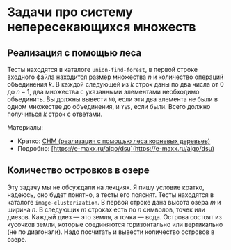 # Задачи про систему непересекающихся множеств

## Реализация с помощью леса
Тесты находятся в каталоге `union-find-forest`, в первой строке входного файла находится размер множества $n$ и количество операций объединения $k$. В каждой следующей из $k$ строк даны по два числа от $0$ до $n-1$, два множества с указанными элементами необходимо объединить. Вы должны вывести `NO`, если эти два элемента не были в одном множестве до объединения, и `YES`, если были. Всего должно получиться $k$ строк с ответами.

Материалы:
* Кратко: [СНМ (реализация с помощью леса корневых деревьев)](https://neerc.ifmo.ru/wiki/index.php?title=%D0%A1%D0%9D%D0%9C_(%D1%80%D0%B5%D0%B0%D0%BB%D0%B8%D0%B7%D0%B0%D1%86%D0%B8%D1%8F_%D1%81_%D0%BF%D0%BE%D0%BC%D0%BE%D1%89%D1%8C%D1%8E_%D0%BB%D0%B5%D1%81%D0%B0_%D0%BA%D0%BE%D1%80%D0%BD%D0%B5%D0%B2%D1%8B%D1%85_%D0%B4%D0%B5%D1%80%D0%B5%D0%B2%D1%8C%D0%B5%D0%B2))
* Подробно: [https://e-maxx.ru/algo/dsu](https://e-maxx.ru/algo/dsu)

## Количество островков в озере
Эту задачу мы не обсуждали на лекциях. Я пишу условие кратко, надеюсь, оно будет понятно, а тесты его пояснят. Тесты находятся в каталоге `image-clusterization`.
В первой строке дана высота озера $m$ и ширина $n$. В следующих $m$ строках есть по $n$ символов, точек или диезов. Каждый диез — это земля, а точка — вода. Острова состоят из кусочков земли, которые соединяются горизонтально или вертикально (не по диагонали). Надо посчитать и вывести количество островов в озере.
